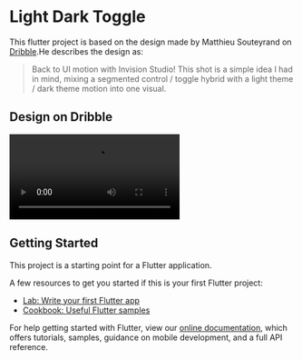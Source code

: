 # Light Dark Toggle

This flutter project is based on the design made by Matthieu Souteyrand on [Dribble](https://dribbble.com/shots/5846239-Light-dark-toggle-switch-InVision-Studio).He describes the design as: 
> Back to UI motion with Invision Studio! This shot is a simple idea I had in mind, mixing a segmented control / toggle hybrid with a light theme / dark theme motion into one visual.

## Design on Dribble 
![Ligh Dark Toggle](https://github.com/shubhamhackz/light_dark_toggle/blob/master/files/lightdark_concept_07.mp4)

## Getting Started

This project is a starting point for a Flutter application.

A few resources to get you started if this is your first Flutter project:

- [Lab: Write your first Flutter app](https://flutter.dev/docs/get-started/codelab)
- [Cookbook: Useful Flutter samples](https://flutter.dev/docs/cookbook)

For help getting started with Flutter, view our
[online documentation](https://flutter.dev/docs), which offers tutorials,
samples, guidance on mobile development, and a full API reference.
